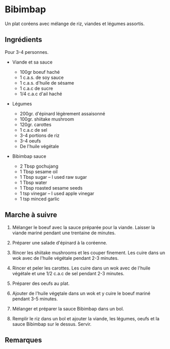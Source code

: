 Bibimbap
========

Un plat coréens avec mélange de riz, viandes et légumes assortis.

Ingrédients
-----------

Pour 3-4 personnes.

- Viande et sa sauce

  * 100gr boeuf haché
  * 1 c.a.s.  de soy sauce
  * 1 c.a.s. d'huile de sésame
  * 1 c.a.c de sucre
  * 1/4 c.a.c d'ail haché

- Légumes
  
  * 200gr. d'épinard légèrement assaisonné
  * 100gr. shiitake mushroom
  * 120gr. carottes
  * 1 c.a.c de sel 
  * 3-4 portions de riz
  * 3-4 oeufs
  * De l'huile végétale

- Bibimbap sauce
  * 2 Tbsp gochujang
  * 1 Tbsp sesame oil
  * 1 Tbsp sugar – I used raw sugar
  * 1 Tbsp water
  * 1 Tbsp roasted sesame seeds
  * 1 tsp vinegar – I used apple vinegar
  * 1 tsp minced garlic

Marche à suivre
---------------

1. Mélanger le boeuf avec la sauce préparée pour la viande. Laisser la
   viande mariné pendant une trentaine de minutes.

2. Préparer une salade d'épinard à la coréenne.

3. Rincer les shiitake mushrooms et les couper finement. Les cuire dans un wok
avec de l'huile végétale pendant 2-3 minutes.

4. Rincer et peler les carottes. Les cuire dans un wok avec de l'huile végétale
et une 1/2 c.a.c de sel pendant 2-3 minutes.

5. Préparer des oeufs au plat.

6. Ajouter de l'huile végętale dans un wok et y cuire le boeuf mariné pendant
3-5 minutes.

7. Mélanger et préparer la sauce Bibimbap dans un bol.

8. Remplir le riz dans un bol et ajouter la viande, les légumes, oeufs et la
sauce Bibimbap sur le dessus. Servir.

Remarques
---------

